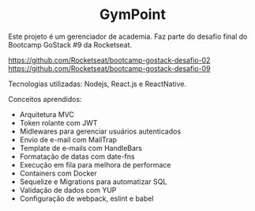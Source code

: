 <h1 align="center">
  GymPoint
</h1>

Este projeto é um gerenciador de academia. Faz parte do desafio final do Bootcamp GoStack #9 da Rocketseat.

https://github.com/Rocketseat/bootcamp-gostack-desafio-02<br />
https://github.com/Rocketseat/bootcamp-gostack-desafio-09

Tecnologias utilizadas: Nodejs, React.js e ReactNative.

Conceitos aprendidos:

<ul>
  <li>Arquitetura MVC</li>
  <li>Token rolante com JWT</li>
  <li>Midlewares para gerenciar usuários autenticados</li>
  <li>Envio de e-mail com MailTrap</li>
  <li>Template de e-mails com HandleBars</li>
  <li>Formatação de datas com date-fns</li>
  <li>Execução em fila para melhora de performace</li>
  <li>Containers com Docker</li>
  <li>Sequelize e Migrations para automatizar SQL</li>
  <li>Validação de dados com YUP</li>
  <li>Configuração de webpack, eslint e babel</li>
</ul>
